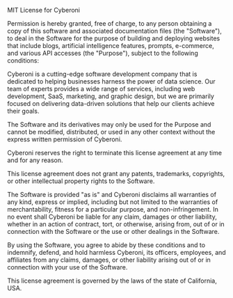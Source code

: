 MIT License for Cyberoni

Permission is hereby granted, free of charge, to any person obtaining a copy of this software and associated documentation files (the "Software"), to deal in the Software for the purpose of building and deploying websites that include blogs, artificial intelligence features, prompts, e-commerce, and various API accesses (the "Purpose"), subject to the following conditions:

Cyberoni is a cutting-edge software development company that is dedicated to helping businesses harness the power of data science. Our team of experts provides a wide range of services, including web development, SaaS, marketing, and graphic design, but we are primarily focused on delivering data-driven solutions that help our clients achieve their goals.

The Software and its derivatives may only be used for the Purpose and cannot be modified, distributed, or used in any other context without the express written permission of Cyberoni.

Cyberoni reserves the right to terminate this license agreement at any time and for any reason.

This license agreement does not grant any patents, trademarks, copyrights, or other intellectual property rights to the Software.

The Software is provided "as is" and Cyberoni disclaims all warranties of any kind, express or implied, including but not limited to the warranties of merchantability, fitness for a particular purpose, and non-infringement. In no event shall Cyberoni be liable for any claim, damages or other liability, whether in an action of contract, tort, or otherwise, arising from, out of or in connection with the Software or the use or other dealings in the Software.

By using the Software, you agree to abide by these conditions and to indemnify, defend, and hold harmless Cyberoni, its officers, employees, and affiliates from any claims, damages, or other liability arising out of or in connection with your use of the Software.

This license agreement is governed by the laws of the state of California, USA.
